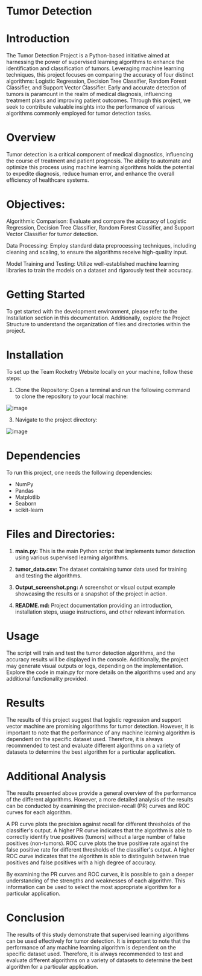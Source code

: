 # Tumor Detection
# Introduction
The Tumor Detection Project is a Python-based initiative aimed at harnessing the power of supervised learning algorithms to enhance the identification and classification of tumors. Leveraging machine learning techniques, this project focuses on comparing the accuracy of four distinct algorithms: Logistic Regression, Decision Tree Classifier, Random Forest Classifier, and Support Vector Classifier. Early and accurate detection of tumors is paramount in the realm of medical diagnosis, influencing treatment plans and improving patient outcomes. Through this project, we seek to contribute valuable insights into the performance of various algorithms commonly employed for tumor detection tasks.
# Overview
Tumor detection is a critical component of medical diagnostics, influencing the course of treatment and patient prognosis. The ability to automate and optimize this process using machine learning algorithms holds the potential to expedite diagnosis, reduce human error, and enhance the overall efficiency of healthcare systems.

# Objectives:
Algorithmic Comparison: Evaluate and compare the accuracy of Logistic Regression, Decision Tree Classifier, Random Forest Classifier, and Support Vector Classifier for tumor detection.

Data Processing: Employ standard data preprocessing techniques, including cleaning and scaling, to ensure the algorithms receive high-quality input.

Model Training and Testing: Utilize well-established machine learning libraries to train the models on a dataset and rigorously test their accuracy.

# Getting Started
To get started with the development environment, please refer to the Installation section in this documentation. Additionally, explore the Project Structure to understand the organization of files and directories within the project.

# Installation
To set up the Team Rocketry Website locally on your machine, follow these steps:

1. Clone the Repository:
Open a terminal and run the following command to clone the repository to your local machine:

![image](https://github.com/Ashna26-Mittal/ComparingSupervised_algorithms/assets/138122673/ab2de75f-d32f-474a-8921-c801ffe31e07)

3. Navigate to the project directory:

![image](https://github.com/Ashna26-Mittal/ComparingSupervised_algorithms/assets/138122673/49607810-eaad-4c02-9da1-2571b452c6ec)

# Dependencies
To run this project, one needs the following dependencies:

- NumPy
- Pandas
- Matplotlib
- Seaborn
- scikit-learn

# Files and Directories:

1. **main.py:**
   This is the main Python script that implements tumor detection using various supervised learning algorithms.

2. **tumor_data.csv:**
   The dataset containing tumor data used for training and testing the algorithms.

3. **Output_screenshot.png:**
   A screenshot or visual output example showcasing the results or a snapshot of the project in action.

4. **README.md:**
   Project documentation providing an introduction, installation steps, usage instructions, and other relevant information.

# Usage
The script will train and test the tumor detection algorithms, and the accuracy results will be displayed in the console. Additionally, the project may generate visual outputs or logs, depending on the implementation. Explore the code in main.py for more details on the algorithms used and any additional functionality provided.

# Results
The results of this project suggest that logistic regression and support vector machine are promising algorithms for tumor detection. However, it is important to note that the performance of any machine learning algorithm is dependent on the specific dataset used. Therefore, it is always recommended to test and evaluate different algorithms on a variety of datasets to determine the best algorithm for a particular application.

# Additional Analysis
The results presented above provide a general overview of the performance of the different algorithms. However, a more detailed analysis of the results can be conducted by examining the precision-recall (PR) curves and ROC curves for each algorithm.

A PR curve plots the precision against recall for different thresholds of the classifier's output. A higher PR curve indicates that the algorithm is able to correctly identify true positives (tumors) without a large number of false positives (non-tumors). ROC curve plots the true positive rate against the false positive rate for different thresholds of the classifier's output. A higher ROC curve indicates that the algorithm is able to distinguish between true positives and false positives with a high degree of accuracy.

By examining the PR curves and ROC curves, it is possible to gain a deeper understanding of the strengths and weaknesses of each algorithm. This information can be used to select the most appropriate algorithm for a particular application.

# Conclusion
The results of this study demonstrate that supervised learning algorithms can be used effectively for tumor detection. It is important to note that the performance of any machine learning algorithm is dependent on the specific dataset used. Therefore, it is always recommended to test and evaluate different algorithms on a variety of datasets to determine the best algorithm for a particular application.
